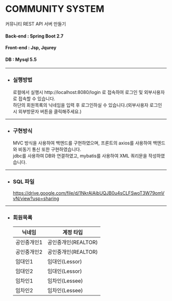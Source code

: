 # COMMUNITY SYSTEM

커뮤니티 REST API 서버 만들기


#### Back-end : Spring Boot 2.7
#### Front-end : Jsp, Jqurey
#### DB : Mysql 5.5

------------
* ### 실행방법
  로컬에서 실행시 http://localhost:8080/login 로 접속하여 로그인 및 외부사용자로 접속할 수 있습니다.  
  하단의 회원목록의 닉네임을 입력 후 로그인하실 수 있습니다.(외부사용자 로그인 시 외부방문자 버튼을 클릭해주세요.)
  
------------

* ### 구현방식
  MVC 방식을 사용하여 백엔드를 구현하였으며, 프론트의 axios를 사용하여 백엔드와 비동기 통신 또한 구현하였습니다.  
  jdbc를 사용하여 DB와 연결하였고, mybatis를 사용하여 XML 쿼리문을 작성하였습니다.

------------

* ### SQL 파일
  https://drive.google.com/file/d/1NkrAlAibUQJB0u4sCLFSwoT3W79omVvN/view?usp=sharing
------------

* ### 회원목록

  닉네임 | 계정 타입
  ---|---
  공인중개인1 | 공인중개인(REALTOR)
  공인중개인2 | 공인중개인(REALTOR)
  임대인1 | 임대인(Lessor)
  임대인2 | 임대인(Lessor)
  임차인1 | 임차인(Lessee)
  임차인2 | 임차인(Lessee)
  
  
